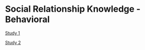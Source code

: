 # Social Relationship Knowledge - Behavioral

[Study 1](https://hspopal.github.io/srk_behavioral/study_1/index.html)

[Study 2](https://hspopal.github.io/srk_behavioral/study_2/index.html)
